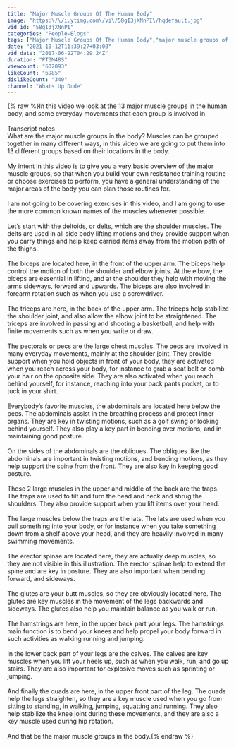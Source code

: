 ```yaml
---
title: "Major Muscle Groups Of The Human Body"
image: "https:\/\/i.ytimg.com\/vi\/58gI3jXNnPI\/hqdefault.jpg"
vid_id: "58gI3jXNnPI"
categories: "People-Blogs"
tags: ["Major Muscle Groups Of The Human Body","major muscle groups of the human body diagram","location of the major muscle groups of the human body"]
date: "2021-10-12T11:39:27+03:00"
vid_date: "2017-06-22T04:29:24Z"
duration: "PT3M48S"
viewcount: "602093"
likeCount: "6985"
dislikeCount: "340"
channel: "Whats Up Dude"
---
```

{% raw %}In this video we look at the 13 major muscle groups in the human body, and some everyday movements that each group is involved in.<br /><br />Transcript notes<br />What are the major muscle groups in the body?  Muscles can be grouped together in many different ways, in this video we are going to put them into 13 different groups based on their locations in the body. <br /><br />My intent in this video is to give you a very basic overview of the major muscle groups, so that when you build your own resistance training routine or choose exercises to perform, you have a general understanding of the major areas of the body you can plan those routines for.<br /><br />I am not going to be covering exercises in this video,  and I am going to use the more common known names of the muscles whenever possible. <br /><br />Let’s start with the deltoids, or delts, which are the shoulder muscles.  The delts are used in all side body lifting motions and they provide support when you carry things and help keep carried items away from the motion path of the thighs.<br /><br />The biceps are located here, in the front of the upper arm.  The biceps help control the motion of both the shoulder and elbow joints.  At the elbow, the biceps are essential in lifting, and at the shoulder they help with moving the arms sideways, forward and upwards.  The biceps are also involved in forearm rotation such as when you use a screwdriver.<br /><br />The triceps are here, in the back of the upper arm. The triceps help stabilize the shoulder joint, and also allow the elbow joint to be straightened.  The triceps are involved in passing and shooting a basketball, and help with finite movements such as when you write or draw.<br /><br />The pectorals or pecs are the large chest muscles.  The pecs are involved in many everyday movements, mainly at the shoulder joint.  They provide support when you hold objects in front of your body, they are activated when you reach across your body, for instance to grab a seat belt or comb your hair on the opposite side.   They are also activated when you reach behind yourself, for instance, reaching into your back pants pocket, or to tuck in your shirt.<br /><br />Everybody’s favorite muscles, the abdominals are located here below the pecs. The abdominals assist in the breathing process and protect inner organs.  They are key in twisting motions, such as a golf swing or looking behind yourself.  They also play a key part in bending over motions, and in maintaining good posture.<br /><br />On the sides of the abdominals are the obliques.  The obliques like the abdominals are important in twisting motions, and bending motions, as they help support the spine from the front. They are also key in keeping good posture.<br /><br />These 2 large muscles in the upper and middle of the back are the traps. The traps are used to tilt and turn the head and neck and shrug the shoulders. They also provide support when you lift items over your head.<br /><br />The large muscles below the traps are the lats.  The lats are used when you pull something into your body, or for instance when you take something down from a shelf above your head, and they are heavily involved in many swimming movements.<br /><br />The erector spinae are located here, they are actually deep muscles, so they are not visible in this illustration.  The erector spinae help to extend the spine and are key in posture.  They are also important when bending forward, and sideways. <br /> <br />The glutes are your butt muscles, so they are obviously located here.  The glutes are key muscles in the movement of the legs backwards and sideways.  The glutes also help you maintain balance as you walk or run.<br /><br />The hamstrings are here, in the upper back part your legs. The hamstrings main function is to bend your knees and help propel your body forward in such activities as walking running and jumping.  <br /><br />In the lower back part of your legs are the calves.  The calves are key muscles when you lift your heels up, such as when you walk, run, and go up stairs.  They are also important for explosive moves such as sprinting or jumping.<br /><br />And finally the quads are here, in the upper front part of the leg.  The quads help the legs straighten, so they are a key muscle used when you go from sitting to standing, in walking, jumping, squatting and running.  They also help stabilize the knee joint during these movements, and they are also a key muscle used during hip rotation.<br /><br />And that be the major muscle groups in the body.{% endraw %}
